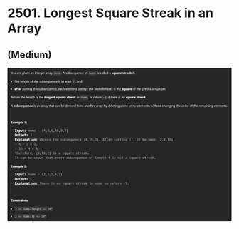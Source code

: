 # 2501. Longest Square Streak in an Array
## (Medium)

![alt text]({118104BF-6F48-4595-B3A4-C8334F5A9664}.png)

